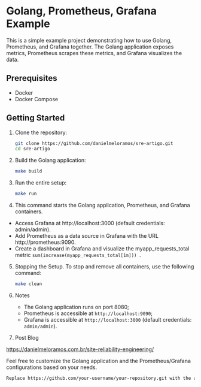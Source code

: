 # Golang, Prometheus, Grafana Example

This is a simple example project demonstrating how to use Golang, Prometheus, and Grafana together. The Golang application exposes metrics, Prometheus scrapes these metrics, and Grafana visualizes the data.

## Prerequisites

- Docker
- Docker Compose

## Getting Started

1. Clone the repository:

   ```bash
   git clone https://github.com/danielmeloramos/sre-artigo.git
   cd sre-artigo
    ```

2. Build the Golang application:

    ```bash
    make build
    ```

3. Run the entire setup:

    ```bash
    make run
    ```

4. This command starts the Golang application, Prometheus, and Grafana containers.

- Access Grafana at http://localhost:3000 (default credentials: admin/admin).
- Add Prometheus as a data source in Grafana with the URL http://prometheus:9090.
- Create a dashboard in Grafana and visualize the myapp_requests_total metric `sum(increase(myapp_requests_total[1m])) `.

5. Stopping the Setup. To stop and remove all containers, use the following command:

    ```bash
    make clean
    ```

6. Notes

    - The Golang application runs on port 8080;
    - Prometheus is accessible at `http://localhost:9090`;
    - Grafana is accessible at `http://localhost:3000` (default credentials: `admin/admin`).

7. Post Blog

https://danielmeloramos.com.br/site-reliability-engineering/

Feel free to customize the Golang application and the Prometheus/Grafana configurations based on your needs.

```bash
Replace https://github.com/your-username/your-repository.git with the actual URL of your Git repository.
```